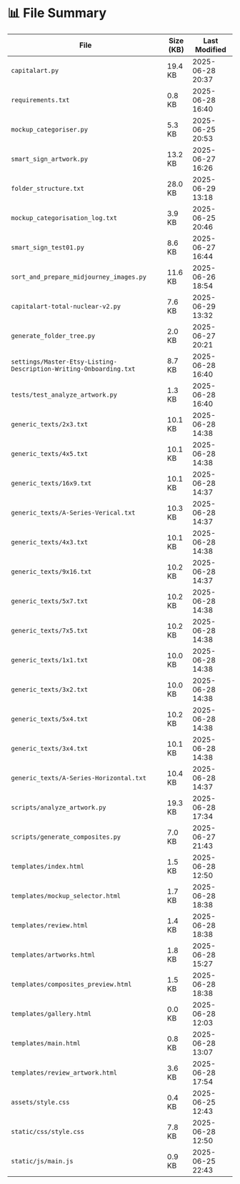 # 📊 File Summary

| File | Size (KB) | Last Modified |
|------|------------|----------------|
| `capitalart.py` | 19.4 KB | 2025-06-28 20:37 |
| `requirements.txt` | 0.8 KB | 2025-06-28 16:40 |
| `mockup_categoriser.py` | 5.3 KB | 2025-06-25 20:53 |
| `smart_sign_artwork.py` | 13.2 KB | 2025-06-27 16:26 |
| `folder_structure.txt` | 28.0 KB | 2025-06-29 13:18 |
| `mockup_categorisation_log.txt` | 3.9 KB | 2025-06-25 20:46 |
| `smart_sign_test01.py` | 8.6 KB | 2025-06-27 16:44 |
| `sort_and_prepare_midjourney_images.py` | 11.6 KB | 2025-06-26 18:54 |
| `capitalart-total-nuclear-v2.py` | 7.6 KB | 2025-06-29 13:32 |
| `generate_folder_tree.py` | 2.0 KB | 2025-06-27 20:21 |
| `settings/Master-Etsy-Listing-Description-Writing-Onboarding.txt` | 8.7 KB | 2025-06-28 16:40 |
| `tests/test_analyze_artwork.py` | 1.3 KB | 2025-06-28 16:40 |
| `generic_texts/2x3.txt` | 10.1 KB | 2025-06-28 14:38 |
| `generic_texts/4x5.txt` | 10.1 KB | 2025-06-28 14:38 |
| `generic_texts/16x9.txt` | 10.1 KB | 2025-06-28 14:37 |
| `generic_texts/A-Series-Verical.txt` | 10.3 KB | 2025-06-28 14:37 |
| `generic_texts/4x3.txt` | 10.1 KB | 2025-06-28 14:38 |
| `generic_texts/9x16.txt` | 10.2 KB | 2025-06-28 14:37 |
| `generic_texts/5x7.txt` | 10.2 KB | 2025-06-28 14:38 |
| `generic_texts/7x5.txt` | 10.2 KB | 2025-06-28 14:38 |
| `generic_texts/1x1.txt` | 10.0 KB | 2025-06-28 14:38 |
| `generic_texts/3x2.txt` | 10.0 KB | 2025-06-28 14:38 |
| `generic_texts/5x4.txt` | 10.2 KB | 2025-06-28 14:38 |
| `generic_texts/3x4.txt` | 10.1 KB | 2025-06-28 14:38 |
| `generic_texts/A-Series-Horizontal.txt` | 10.4 KB | 2025-06-28 14:37 |
| `scripts/analyze_artwork.py` | 19.3 KB | 2025-06-28 17:34 |
| `scripts/generate_composites.py` | 7.0 KB | 2025-06-27 21:43 |
| `templates/index.html` | 1.5 KB | 2025-06-28 12:50 |
| `templates/mockup_selector.html` | 1.7 KB | 2025-06-28 18:38 |
| `templates/review.html` | 1.4 KB | 2025-06-28 18:38 |
| `templates/artworks.html` | 1.8 KB | 2025-06-28 15:27 |
| `templates/composites_preview.html` | 1.5 KB | 2025-06-28 18:38 |
| `templates/gallery.html` | 0.0 KB | 2025-06-28 12:03 |
| `templates/main.html` | 0.8 KB | 2025-06-28 13:07 |
| `templates/review_artwork.html` | 3.6 KB | 2025-06-28 17:54 |
| `assets/style.css` | 0.4 KB | 2025-06-25 12:43 |
| `static/css/style.css` | 7.8 KB | 2025-06-28 12:50 |
| `static/js/main.js` | 0.9 KB | 2025-06-25 22:43 |
